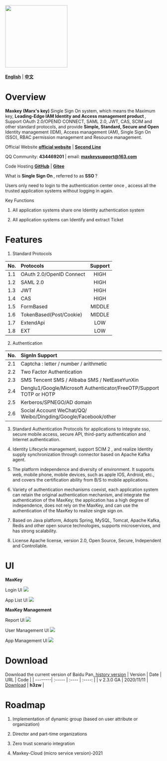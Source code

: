 # <img src="http://www.maxkey.top/static/images/logo_maxkey.png"  width="200px" />

<a href="README_en.md" target="_blank"><b>English</b></a>  |  <a href="README_zh.md" target="_blank"><b>中文</b></a>

# Overview

<b>Maxkey (Marx's key) </b> Single Sign On system, which means the Maximum key, <b>Leading-Edge IAM Identity and Access management product </b>, Support OAuth 2.0/OPENID CONNECT, SAML 2.0, JWT, CAS, SCIM and other standard protocols, and provide <b> Simple, Standard, Secure and Open </b> Identity management (IDM), Access management (AM), Single Sign On (SSO), RBAC permission management and Resource management.

Official Website <a href="https://www.maxkey.top" target="_blank"><b>official website</b></a> |  <a href="https://maxkeytop.gitee.io" target="_blank"><b>Second Line</b></a>

QQ Community: <b> 434469201 </b> | email: <b> maxkeysupport@163.com </b>

Code Hosting <a href="https://github.com/MaxKeyTop/MaxKey" target="_blank"><b>GitHub</b></a> | <a href="https://gitee.com/maxkeytop/MaxKey" target="_blank"><b>Gitee</b></a>

What is  <b> Single Sign On </b>, referred to as <b> SSO </b >?

Users only need to login to the authentication center once , access all the trusted application systems without logging in again.

Key Functions

1) All application systems share one Identity authentication system

2) All application systems can Identify and extract Ticket
 
 
# Features

1.  Standard Protocols

| No.     | Protocols   |  Support  |
| --------| :-----  | :----:  |
| 1.1     | OAuth 2.0/OpenID Connect   	| HIGH  |
| 1.2     | SAML 2.0   				 	| HIGH  |
| 1.3     | JWT  					    | HIGH  |
| 1.4     | CAS						 	| HIGH  |
| 1.5     | FormBased				    | MIDDLE|
| 1.6     | TokenBased(Post/Cookie)    	| MIDDLE|
| 1.7     | ExtendApi				    | LOW   |
| 1.8     | EXT						 	| LOW   |

2. Authentication

| No.     | SignIn Support   | 
| --------| :-----  |
| 2.1     | Captcha : letter / number / arithmetic 	| 
| 2.2     | Two Factor Authentication   	| 
| 2.3     | SMS  Tencent SMS / Alibaba SMS / NetEaseYunXin 	|
| 2.4     | Denglu1/Google/Microsoft Authenticator/FreeOTP/Support TOTP or HOTP |
| 2.5     | Kerberos/SPNEGO/AD domain|
| 2.6     | Social Account WeChat/QQ/ Weibo/Dingding/Google/Facebook/other  | 


3. Standard Authentication Protocols for applications to integrate sso, secure mobile access, secure API, third-party authentication and Internet authentication.

4. Identity Lifecycle management, support SCIM 2 , and realize Identity supply synchronization through connector based on Apache Kafka agent.

5. The platform independence and diversity of environment. It supports web, mobile phone, mobile devices, such as apple IOS, Android, etc., and covers the certification ability from B/S to mobile applications.

6. Variety of authentication mechanisms coexist, each application system can retain the original authentication mechanism, and integrate the authentication of the MaxKey; the application has a high degree of independence, does not rely on the MaxKey, and can use the authentication of the MaxKey to realize single sign on.

7. Based on Java platform, Adopts Spring, MySQL, Tomcat, Apache Kafka, Redis and other open source technologies, supports microservices, and has strong scalability.

8. License Apache license, version 2.0, Open Source, Secure,  Independent and Controllable. 


# UI

**MaxKey**

Login UI
<img src="http://www.maxkey.top/static/images/maxkey_login.png"/>

App List UI
<img src="http://www.maxkey.top/static/images/maxkey_index.png"/>

**MaxKey Management**

Report UI
<img src="http://www.maxkey.top/static/images/maxkey_mgt_rpt.png"/>

User Management UI
<img src="http://www.maxkey.top/static/images/maxkey_mgt_users.png"/>

App Management UI
<img src="http://www.maxkey.top/static/images/maxkey_mgt_apps.png"/>


# Download

Download the current version of Baidu Pan,<a href="https://maxkey.top/zh/download.html" target="_blank"> history version</a>
| Version    | Date   |  URL  |  Code  |
| --------| :-----  | :----  | :----:  |
| v 2.3.0 GA | 2020/11/11   |  <a href="https://pan.baidu.com/s/17jAatKNlM6L649992kEMBQ" target="_blank">Download</a>  |  **h3zw**  |


# Roadmap

1. Implementation of dynamic group (based on user attribute or organization)

2. Director and part-time organizations

3. Zero trust scenario integration

4. Maxkey-Cloud (micro service version)-2021


